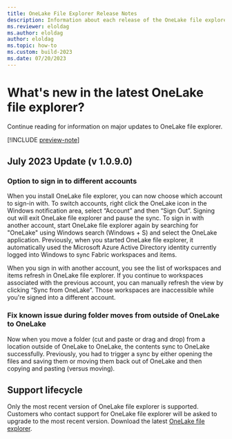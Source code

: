 ```yaml
---
title: OneLake File Explorer Release Notes
description: Information about each release of the OneLake file explorer client app for Windows.
ms.reviewer: eloldag
ms.author: eloldag
author: eloldag
ms.topic: how-to
ms.custom: build-2023
ms.date: 07/20/2023
---
```


# What's new in the latest OneLake file explorer?

Continue reading for information on major updates to OneLake file explorer.

[!INCLUDE [preview-note](../includes/preview-note.md)]

## July 2023 Update (v 1.0.9.0)

### Option to sign in to different accounts

When you install OneLake file explorer, you can now choose which account to sign-in with.  To switch accounts, right click the OneLake icon in the Windows notification area, select “Account” and then “Sign Out”.  Signing out will exit OneLake file explorer and pause the sync.  To sign in with another account, start OneLake file explorer again by searching for "OneLake" using Windows search (Windows + S) and select the OneLake application.  Previously, when you started OneLake file explorer, it automatically used the Microsoft Azure Active Directory identity currently logged into Windows to sync Fabric workspaces and items.  

When you sign in with another account, you see the list of workspaces and items refresh in OneLake file explorer.  If you continue to workspaces associated with the previous account, you can manually refresh the view by clicking “Sync from OneLake”.  Those workspaces are inaccessible while you're signed into a different account.

### Fix known issue during folder moves from outside of OneLake to OneLake

Now when you move a folder (cut and paste or drag and drop) from a location outside of OneLake to OneLake, the contents sync to OneLake successfully.  Previously, you had to trigger a sync by either opening the files and saving them or moving them back out of OneLake and then copying and pasting (versus moving).

## Support lifecycle

Only the most recent version of OneLake file explorer is supported.  Customers who contact support for OneLake file explorer will be asked to upgrade to the most recent version.  Download the latest [OneLake file explorer](https://go.microsoft.com/fwlink/?linkid=2235671).
